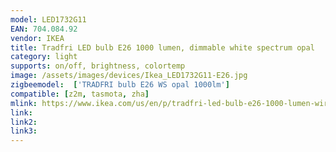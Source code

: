 ```yaml
---
model: LED1732G11
EAN: 704.084.92
vendor: IKEA
title: Tradfri LED bulb E26 1000 lumen, dimmable white spectrum opal
category: light
supports: on/off, brightness, colortemp
image: /assets/images/devices/Ikea_LED1732G11-E26.jpg
zigbeemodel:  ['TRADFRI bulb E26 WS opal 1000lm']
compatible: [z2m, tasmota, zha]
mlink: https://www.ikea.com/us/en/p/tradfri-led-bulb-e26-1000-lumen-wireless-dimmable-white-spectrum-opal-70408492/
link: 
link2: 
link3: 
---
```

